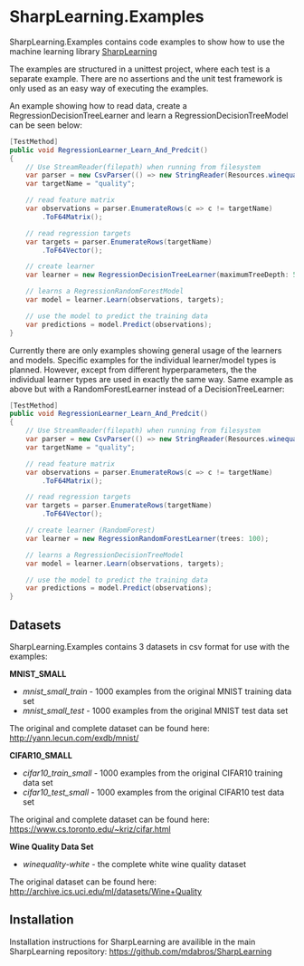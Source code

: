SharpLearning.Examples
======================

SharpLearning.Examples contains code examples to show how to use the machine learning library [SharpLearning](https://github.com/mdabros/SharpLearning)

The examples are structured in a unittest project, where each test is a separate example. 
There are no assertions and the unit test framework is only used as an easy way of executing the examples.

An example showing how to read data, create a RegressionDecisionTreeLearner and learn a
RegressionDecisionTreeModel can be seen below:

```c#
[TestMethod]
public void RegressionLearner_Learn_And_Predcit()
{
    // Use StreamReader(filepath) when running from filesystem
    var parser = new CsvParser(() => new StringReader(Resources.winequality_white));
    var targetName = "quality";

    // read feature matrix
    var observations = parser.EnumerateRows(c => c != targetName)
        .ToF64Matrix();

    // read regression targets
    var targets = parser.EnumerateRows(targetName)
        .ToF64Vector();

    // create learner
    var learner = new RegressionDecisionTreeLearner(maximumTreeDepth: 5);

    // learns a RegressionRandomForestModel
    var model = learner.Learn(observations, targets);

    // use the model to predict the training data
    var predictions = model.Predict(observations);
}
```

Currently there are only examples showing general usage of the learners and models. 
Specific examples for the individual learner/model types is planned. However, except from different hyperparameters,
the the individual learner types are used in exactly the same way. Same example as above but with a RandomForestLearner instead of a DecisionTreeLearner:


```c#
[TestMethod]
public void RegressionLearner_Learn_And_Predcit()
{
    // Use StreamReader(filepath) when running from filesystem
    var parser = new CsvParser(() => new StringReader(Resources.winequality_white));
    var targetName = "quality";

    // read feature matrix
    var observations = parser.EnumerateRows(c => c != targetName)
        .ToF64Matrix();

    // read regression targets
    var targets = parser.EnumerateRows(targetName)
        .ToF64Vector();

    // create learner (RandomForest)
    var learner = new RegressionRandomForestLearner(trees: 100);

    // learns a RegressionDecisionTreeModel
    var model = learner.Learn(observations, targets);

    // use the model to predict the training data
    var predictions = model.Predict(observations);
}
```

Datasets
---------
SharpLearning.Examples contains 3 datasets in csv format for use with the examples:

**MNIST_SMALL**
- *mnist_small_train* - 1000 examples from the original MNIST training data set
- *mnist_small_test* - 1000 examples from the original MNIST test data set

The original and complete dataset can be found here:
http://yann.lecun.com/exdb/mnist/

**CIFAR10_SMALL**
- *cifar10_train_small* - 1000 examples from the original CIFAR10 training data set
- *cifar10_test_small* - 1000 examples from the original CIFAR10 test data set

The original and complete dataset can be found here:
https://www.cs.toronto.edu/~kriz/cifar.html

**Wine Quality Data Set**
- *winequality-white* - the complete white wine quality dataset

The original dataset can be found here:
http://archive.ics.uci.edu/ml/datasets/Wine+Quality

Installation
------------

Installation instructions for SharpLearning are availible in the main SharpLearning repository:
https://github.com/mdabros/SharpLearning

